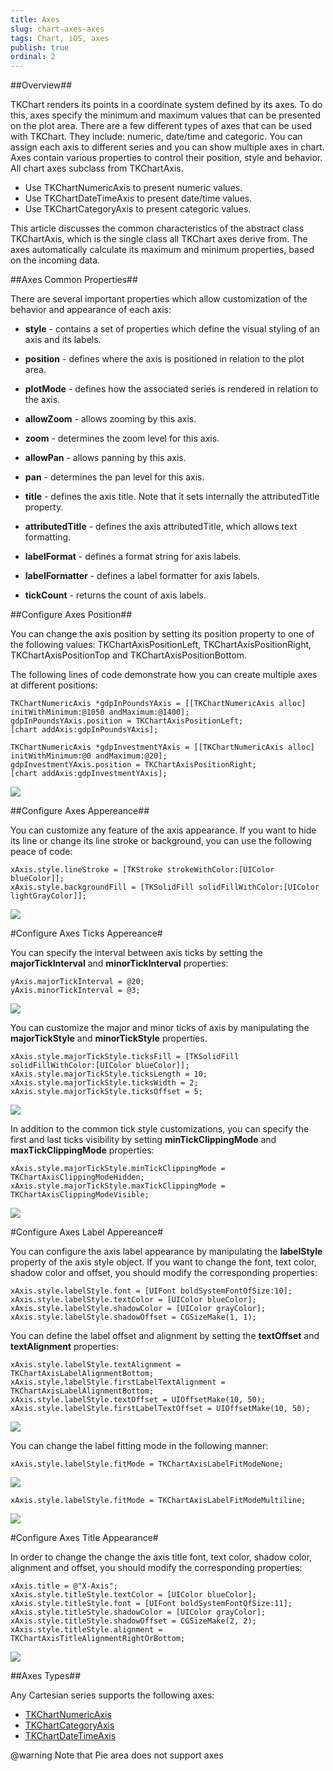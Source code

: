 ```yaml
---
title: Axes
slug: chart-axes-axes
tags: Chart, iOS, axes
publish: true
ordinal: 2
---
```


##Overview##

TKChart renders its points in a coordinate system defined by its axes. To do this, axes specify the minimum and maximum values that can be presented on the plot area. There are a few different types of axes that can be used with TKChart. They include: numeric, date/time and categoric. You can assign each axis to different series and you can show multiple axes in chart. Axes contain various properties to control their position, style and behavior. All chart axes subclass from TKChartAxis.

- Use TKChartNumericAxis to present numeric values.
- Use TKChartDateTimeAxis to present date/time values.
- Use TKChartCategoryAxis to present categoric values.

This article discusses the common characteristics of the abstract class TKChartAxis, which is the single class all TKChart axes derive from. The axes automatically calculate its maximum and minimum properties, based on the incoming data. 

##Axes Common Properties##

There are several important properties which allow customization of the behavior and appearance of each axis:

- **style** - contains a set of properties which define the visual styling of an axis and its labels.

- **position** - defines where the axis is positioned in relation to the plot area.

- **plotMode** - defines how the associated series is rendered in relation to the axis. 

- **allowZoom** - allows zooming by this axis.

- **zoom** - determines the zoom level for this axis.

- **allowPan** - allows panning by this axis.

- **pan** - determines the pan level for this axis.

- **title** - defines the axis title. Note that it sets internally the attributedTitle property.

- **attributedTitle** - defines the axis attributedTitle, which allows text formatting.

- **labelFormat** - defines a format string for axis labels.

- **labelFormatter** - defines a label formatter for axis labels.

- **tickCount** - returns the count of axis labels.

##Configure Axes Position##

You can change the axis position by setting its position property to one of the following values:
TKChartAxisPositionLeft, TKChartAxisPositionRight, TKChartAxisPositionTop and TKChartAxisPositionBottom.

The following lines of code demonstrate how you can create multiple axes at different positions:

    TKChartNumericAxis *gdpInPoundsYAxis = [[TKChartNumericAxis alloc] initWithMinimum:@1050 andMaximum:@1400];
    gdpInPoundsYAxis.position = TKChartAxisPositionLeft;
    [chart addAxis:gdpInPoundsYAxis];

    TKChartNumericAxis *gdpInvestmentYAxis = [[TKChartNumericAxis alloc] initWithMinimum:@0 andMaximum:@20];
    gdpInvestmentYAxis.position = TKChartAxisPositionRight;
    [chart addAxis:gdpInvestmentYAxis];

<img src="../images/chart-axes-types009.png"/>

##Configure Axes Appereance##

You can customize any feature of the axis appearance. If you want to hide its line or change its line stroke or background, you can use the following peace of code:

    xAxis.style.lineStroke = [TKStroke strokeWithColor:[UIColor blueColor]];
    xAxis.style.backgroundFill = [TKSolidFill solidFillWithColor:[UIColor lightGrayColor]];

<img src="../images/chart-axes-types001.png"/>

#Configure Axes Ticks Appereance#

You can specify the interval between axis ticks by setting the **majorTickInterval** and **minorTickInterval** properties:

    yAxis.majorTickInterval = @20;
    yAxis.minorTickInterval = @3;

<img src="../images/chart-axes-types008.png"/>

You can customize the major and minor ticks of axis by manipulating the **majorTickStyle** and **minorTickStyle** properties. 

    xAxis.style.majorTickStyle.ticksFill = [TKSolidFill solidFillWithColor:[UIColor blueColor]];
    xAxis.style.majorTickStyle.ticksLength = 10;
    xAxis.style.majorTickStyle.ticksWidth = 2;
    xAxis.style.majorTickStyle.ticksOffset = 5;

<img src="../images/chart-axes-types002.png"/>

In addition to the common tick style customizations, you can specify the first and last ticks visibility by setting **minTickClippingMode** and **maxTickClippingMode** properties:

	xAxis.style.majorTickStyle.minTickClippingMode = TKChartAxisClippingModeHidden;
	xAxis.style.majorTickStyle.maxTickClippingMode = TKChartAxisClippingModeVisible;

<img src="../images/chart-axes-types003.png"/>

#Configure Axes Label Appereance#

You can configure the axis label appearance by manipulating the **labelStyle** property of the axis style object. If you want to change the font, text color, shadow color and offset, you should modify the corresponding properties:

    xAxis.style.labelStyle.font = [UIFont boldSystemFontOfSize:10];
    xAxis.style.labelStyle.textColor = [UIColor blueColor];
    xAxis.style.labelStyle.shadowColor = [UIColor grayColor];
    xAxis.style.labelStyle.shadowOffset = CGSizeMake(1, 1);

You can define the label offset and alignment by setting the **textOffset** and **textAlignment** properties:

    xAxis.style.labelStyle.textAlignment = TKChartAxisLabelAlignmentBottom;
    xAxis.style.labelStyle.firstLabelTextAlignment = TKChartAxisLabelAlignmentBottom;
    xAxis.style.labelStyle.textOffset = UIOffsetMake(10, 50);
    xAxis.style.labelStyle.firstLabelTextOffset = UIOffsetMake(10, 50);

<img src="../images/chart-axes-types004.png"/>

You can change the label fitting mode in the following manner:

    xAxis.style.labelStyle.fitMode = TKChartAxisLabelFitModeNone;

<img src="../images/chart-axes-types005.png"/>

    xAxis.style.labelStyle.fitMode = TKChartAxisLabelFitModeMultiline;

<img src="../images/chart-axes-types006.png"/>

#Configure Axes Title Appearance#

In order to change the change the axis title font, text color, shadow color, alignment and offset, you should modify the corresponding properties:

    xAxis.title = @"X-Axis";
    xAxis.style.titleStyle.textColor = [UIColor blueColor];
    xAxis.style.titleStyle.font = [UIFont boldSystemFontOfSize:11];
    xAxis.style.titleStyle.shadowColor = [UIColor grayColor];
    xAxis.style.titleStyle.shadowOffset = CGSizeMake(2, 2);
    xAxis.style.titleStyle.alignment = TKChartAxisTitleAlignmentRightOrBottom;

<img src="../images/chart-axes-types007.png"/>

##Axes Types##

Any Cartesian series supports the following axes: 

- [TKChartNumericAxis](chart-axes-types-numeric-axis)
- [TKChartCategoryAxis](chart-axes-types-category-axis)
- [TKChartDateTimeAxis](chart-axes-types-datetime-axis)

@warning Note that Pie area does not support axes

